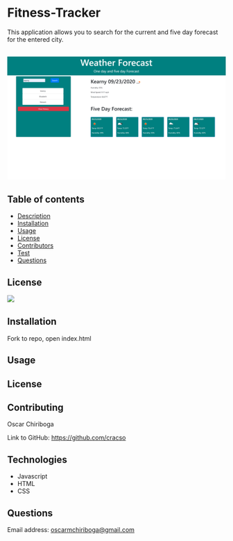   # **Fitness-Tracker**

  This application allows you to search for the current and five day forecast for the entered city.

  <br>
   
   <img src="./assets/1.png">
  
   
   ## Table of contents

  * [Description](#Description)
  * [Installation](#Installation)
  * [Usage](#Usage)
  * [License](#License)
  * [Contributors](#Contributors)
  * [Test](#Test)
  * [Questions](#Questions)
  
  ## License
  
  

  <img src = "https://img.shields.io/static/v1?label=license&message=None&color=">

  ## Installation
    
  Fork to repo, open index.html

  ## Usage
  

  ## License
  

  ## Contributing
      
  Oscar Chiriboga
  
  Link to GitHub: https://github.com/cracso

  ## Technologies

  * Javascript
  * HTML
  * CSS
  


  ## Questions
  
  Email address: oscarmchiriboga@gmail.com
  

